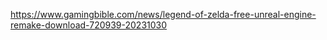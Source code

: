 https://www.gamingbible.com/news/legend-of-zelda-free-unreal-engine-remake-download-720939-20231030
